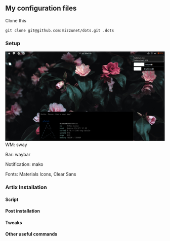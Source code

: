 ## My configuration files
Clone this 
```
git clone git@github.com:mizzunet/dots.git .dots
```
### Setup
<img src="/.screenshots/screenshot_mako.png" alt="Linux" />
WM: sway

Bar: waybar

Notification: mako

Fonts: Materials Icons, Clear Sans

### Artix Installation
#### Script
#### Post installation 
#### Tweaks
#### Other useful commands
